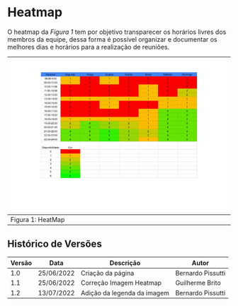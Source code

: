 # Heatmap

O heatmap da _Figura 1_ tem por objetivo transparecer os horários livres dos membros da equipe, dessa forma é possível organizar e documentar os melhores dias e horários para a realização de reuniões.

| ![Heatmap](../_media/heatmap.png "versionamento") |
|--------------------------------------------------|
| Figura 1: HeatMap                                |

## Histórico de Versões
| Versão | Data       | Descrição                   | Autor             |
|--------|------------|-----------------------------|-------------------|
| 1.0    | 25/06/2022 | Criação da página           | Bernardo Pissutti |
| 1.1    | 25/06/2022 | Correção Imagem Heatmap     | Guilherme Brito   |
| 1.2    | 13/07/2022 | Adição da legenda da imagem | Bernardo Pissutti |
